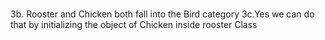 #

3b. Rooster and Chicken both fall into the Bird category
3c.Yes we can do that by initializing the object of Chicken inside rooster Class
